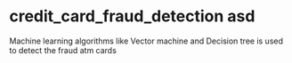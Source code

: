 # credit_card_fraud_detection asd
Machine learning algorithms like Vector machine and Decision tree is used to detect the fraud atm cards
